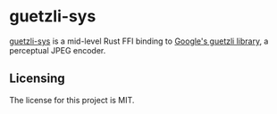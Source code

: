 # guetzli-sys

[guetzli-sys] is a mid-level Rust FFI binding to [Google's guetzli library](https://github.com/google/guetzli/), a perceptual JPEG encoder.


## Licensing

The license for this project is MIT.

[guetzli-sys]: https://github.com/lemonrock/guetzli-sys "guetzli-sys GitHub page"
